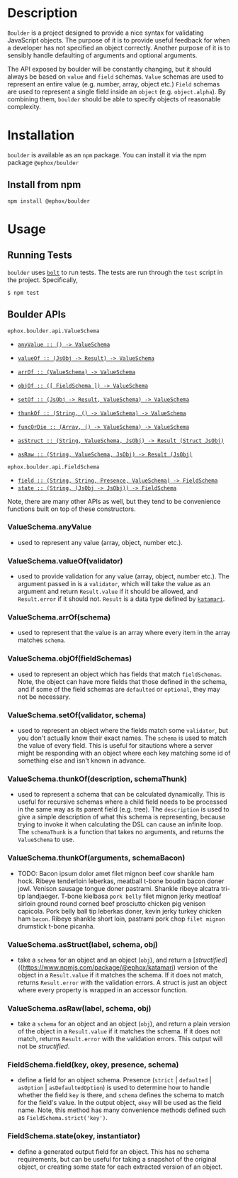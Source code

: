 # Description

`Boulder` is a project designed to provide a nice syntax for validating JavaScript objects. The purpose of it is to provide useful feedback for when a developer has not specified an object correctly. Another purpose of it is to sensibly handle defaulting of arguments and optional arguments.

The API exposed by boulder will be constantly changing, but it should always be based on `value` and `field` schemas. `Value` schemas are used to represent an entire value (e.g. number, array, object etc.) `Field` schemas are used to represent a single field inside an `object` (e.g. `object.alpha`). By combining them, `boulder` should be able to specify objects of reasonable complexity.

# Installation

`boulder` is available as an `npm` package. You can install it via the npm package `@ephox/boulder`

## Install from npm

`npm install @ephox/boulder`

# Usage

## Running Tests

`boulder` uses [`bolt`](https://www.npmjs.com/package/@ephox/bolt) to run tests. The tests are run through the `test` script in the project. Specifically,

`$ npm test`


## Boulder APIs

`ephox.boulder.api.ValueSchema`

* [`anyValue :: () -> ValueSchema`](#anyValue)
* [`valueOf :: (JsObj -> Result) -> ValueSchema`](#valueOf)
* [`arrOf :: (ValueSchema) -> ValueSchema`](#arrOf)
* [`objOf :: ([ FieldSchema ]) -> ValueSchema`](#objOf)
* [`setOf :: (JsObj -> Result, ValueSchema) -> ValueSchema`](#setOf)
* [`thunkOf :: (String, () -> ValueSchema) -> ValueSchema`](#thunkOf)
* [`funcOrDie :: (Array, () -> ValueSchema) -> ValueSchema`](#funcOrDie)

* [`asStruct :: (String, ValueSchema, JsObj) -> Result (Struct JsObj)`](#asStruct)
* [`asRaw :: (String, ValueSchema, JsObj) -> Result (JsObj)`](#asRaw)


`ephox.boulder.api.FieldSchema`

* [`field :: (String, String, Presence, ValueSchema) -> FieldSchema`](#field)
* [`state :: (String, (JsObj -> JsObj)) -> FieldSchema`](#state)

Note, there are many other APIs as well, but they tend to be convenience functions built on top of these constructors.


### <a name="anyValue">ValueSchema.anyValue</a>

- used to represent any value (array, object, number etc.).

### <a name="valueOf">ValueSchema.valueOf(validator)</a>

- used to provide validation for any value (array, object, number etc.). The argument passed in is a `validator`, which will take the value as an argument and return `Result.value` if it should be allowed, and `Result.error` if it should not. `Result` is a data type defined by [`katamari`](https://www.npmjs.com/package/@ephox/katamari).

### <a name="arrOf">ValueSchema.arrOf(schema)</a>

- used to represent that the value is an array where every item in the array matches `schema`.

### <a name="objOf">ValueSchema.objOf(fieldSchemas)</a>

- used to represent an object which has fields that match `fieldSchemas`. Note, the object can have more fields that those defined in the schema, and if some of the field schemas are `defaulted` or `optional`, they may not be necessary.

### <a name="setOf">ValueSchema.setOf(validator, schema)</a>

- used to represent an object where the fields match some `validator`, but you don't actually know their exact names. The `schema` is used to match the value of every field. This is useful for sitautions where a server might be responding with an object where each key matching some id of something else and isn't known in advance.

### <a name="thunkOf">ValueSchema.thunkOf(description, schemaThunk)</a>

- used to represent a schema that can be calculated dynamically. This is useful for recursive schemas where a child field needs to be processed in the same way as its parent field (e.g. tree). The `description` is used to give a simple description of what this schema is representing, because trying to invoke it when calculating the DSL can cause an infinite loop. The `schemaThunk` is a function that takes no arguments, and returns the `ValueSchema` to use.

### <a name="funcOrDie">ValueSchema.thunkOf(arguments, schemaBacon)</a>

- TODO: Bacon ipsum dolor amet filet mignon beef cow shankle ham hock. Ribeye tenderloin leberkas, meatball t-bone boudin bacon doner jowl. Venison sausage tongue doner pastrami. Shankle ribeye alcatra tri-tip landjaeger. T-bone kielbasa `pork belly` filet mignon jerky meatloaf sirloin ground round corned beef prosciutto chicken pig venison capicola. Pork belly ball tip leberkas doner, kevin jerky turkey chicken ham `bacon`. Ribeye shankle short loin, pastrami pork chop `filet mignon` drumstick t-bone picanha.

### <a name="asStruct">ValueSchema.asStruct(label, schema, obj)</a>

- take a `schema` for an object and an object (`obj`), and return a [*structified*]((https://www.npmjs.com/package/@ephox/katamari) version of the object in a `Result.value` if it matches the schema. If it does not match, returns `Result.error` with the validation errors. A struct is just an object where every property is wrapped in an accessor function.

### <a name="asRaw">ValueSchema.asRaw(label, schema, obj)</a>

- take a `schema` for an object and an object (`obj`), and return a plain version of the object in a `Result.value` if it matches the schema. If it does not match, returns `Result.error` with the validation errors. This output will not be *structified*.

### <a name="field">FieldSchema.field(key, okey, presence, schema)</a>

- define a field for an object schema. Presence (`strict` \| `defaulted` \| `asOption` | `asDefaultedOption`) is used to determine how to handle whether the field `key` is there, and `schema` defines the schema to match for the field's value. In the output object, `okey` will be used as the field name. Note, this method has many convenience methods defined such as `FieldSchema.strict('key')`.

### <a name="state">FieldSchema.state(okey, instantiator)</a>

- define a generated output field for an object. This has no schema requirements, but can be useful for taking a snapshot of the original object, or creating some state for each extracted version of an object.
